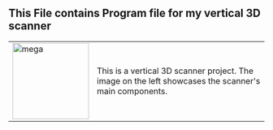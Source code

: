 ## This File contains Program file for my vertical 3D scanner

<table border="0">
  <tr>
    <td>
      <img src="https://github.com/user-attachments/assets/cb639441-2d65-4013-85cc-3286d5ffd709" alt="mega" width="150">
    </td>
    <td>
      <p>This is a vertical 3D scanner project. The image on the left showcases the scanner's main components.</p>
    </td>
  </tr>
</table>
